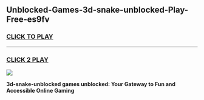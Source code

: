 
## Unblocked-Games-3d-snake-unblocked-Play-Free-es9fv
<h3>
<a href="https://premium76.site?title=3d-snake-unblocked&ref=20M">CLICK TO PLAY</a></h3>
<hr>

<h3>
<a href="https://premium76.site?title=3d-snake-unblocked&ref=20M">CLICK 2 PLAY</a>
  
</h3>

<a href="https://premium76.site?title=3d-snake-unblocked&ref=19M"><img src="https://clearcache.store/games.png"></a>


**3d-snake-unblocked games unblocked: Your Gateway to Fun and Accessible Online Gaming**
